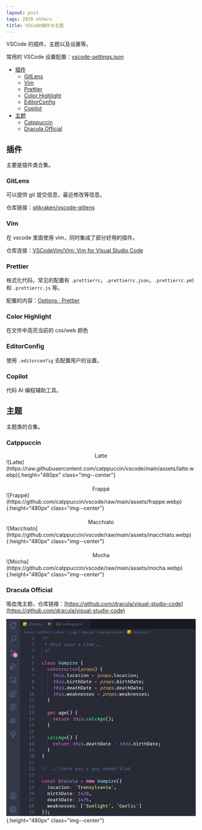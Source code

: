 ```yaml
---
layout: post
tags: 2020 others
title: VSCode插件与主题
---
```


VSCode 的插件，主题以及设置等。

常用的 VSCode 设置配置：[vscode-settings.json](https://github.com/chesterchenn/bak/blob/master/vscode-settings.json)

<!-- vim-markdown-toc GFM -->

- [插件](#插件)
  - [GitLens](#gitlens)
  - [Vim](#vim)
  - [Prettier](#prettier)
  - [Color Highlight](#color-highlight)
  - [EditorConfig](#editorconfig)
  - [Copilot](#copilot)
- [主题](#主题)
  - [Catppuccin](#catppuccin)
  - [Dracula Official](#dracula-official)

<!-- vim-markdown-toc -->

## 插件

主要是插件类合集。

### GitLens

可以提供 git 提交信息，最近修改等信息。

仓库链接：[gitkraken/vscode-gitlens](https://github.com/gitkraken/vscode-gitlens)

### Vim

在 vscode 里面使用 vim，同时集成了部分好用的插件。

仓库连接：[VSCodeVim/Vim: Vim for Visual Studio Code](https://github.com/VSCodeVim/Vim.git)

### Prettier

格式化代码，常见的配置有 `.prettierrc`，`.prettierrc.json`，`.prettierrc.yml` 和 `.prettierrc.js` 等。

配置的内容：[Options · Prettier](https://prettier.io/docs/en/options)

### Color Highlight

在文件中高亮当前的 css/web 颜色

### EditorConfig

使用 `.editorconfig` 去配置用户的设置。

### Copilot

代码 AI 编程辅助工具。

## 主题

主题类的合集。

### Catppuccin

<div style="text-align: center">Latte</div>
![Latte](https://raw.githubusercontent.com/catppuccin/vscode/main/assets/latte.webp){:height="480px" class="img--center"}

<div style="text-align: center; margin-top: 20px">Frappé</div>
![Frappé](https://github.com/catppuccin/vscode/raw/main/assets/frappe.webp){:height="480px" class="img--center"}

<div style="text-align: center; margin-top: 20px">Macchiato</div>
![Macchiato](https://github.com/catppuccin/vscode/raw/main/assets/macchiato.webp){:height="480px" class="img--center"}

<div style="text-align: center; margin-top: 20px">Mocha</div>
![Mocha](https://github.com/catppuccin/vscode/raw/main/assets/mocha.webp){:height="480px" class="img--center"}

### Dracula Official

吸血鬼主题，仓库链接：[https://github.com/dracula/visual-studio-code](https://github.com/dracula/visual-studio-code)

![screenshot](https://raw.githubusercontent.com/dracula/visual-studio-code/master/screenshot.png){:height="480px" class="img--center"}

